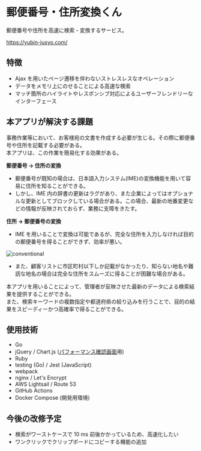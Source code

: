 # 郵便番号・住所変換くん

郵便番号や住所を高速に検索・変換するサービス。

https://yubin-jusyo.com/

## 特徴
* Ajax を用いたページ遷移を伴わないストレスレスなオペレーション
* データをメモリ上にのせることによる高速な検索
* マッチ箇所のハイライトやレスポンシブ対応によるユーザーフレンドリーなインターフェース

## 本アプリが解決する課題
事務作業等において、お客様宛の文書を作成する必要が生じる。その際に郵便番号や住所を記載する必要がある。  
本アプリは、この作業を簡易化する効果がある。

**郵便番号 → 住所の変換**
* 郵便番号が既知の場合は、日本語入力システム(IME)の変換機能を用いて容易に住所を知ることができる。
* しかし、IME 内の辞書の更新はラグがあり、また企業によってはオプショナルな更新としてブロックしている場合がある。この場合、最新の地番変更などの情報が反映されておらず、業務に支障をきたす。

**住所 → 郵便番号の変換**
* IME を用いることで変換は可能であるが、完全な住所を入力しなければ目的の郵便番号を得ることができず、効率が悪い。

![conventional](https://user-images.githubusercontent.com/22708232/94155076-814e0400-feb9-11ea-9854-f60191861e9b.gif)

* また、顧客リストに市区町村以下しか記載がなかったり、知らない地名や難読な地名の場合は完全な住所をスムーズに得ることが困難な場合がある。


本アプリを用いることによって、管理者が反映させた最新のデータによる検索結果を提供することができる。  
また、検索キーワードの複数指定や都道府県の絞り込みを行うことで、目的の結果をスピーディーかつ高確率で得ることができる。

## 使用技術
* Go
* jQuery / Chart.js ([パフォーマンス確認画面](https://yubin-jusyo.com/stat)用)
* Ruby
* testing (Go) / Jest (JavaScript)
* webpack
* nginx / Let's Encrypt
* AWS Lightsail / Route 53
* GitHub Actions
* Docker Compose (開発用環境)

## 今後の改修予定
* 検索がワーストケースで 10 ms 前後かかっているため、高速化したい
* ワンクリックでクリップボードにコピーする機能の追加
